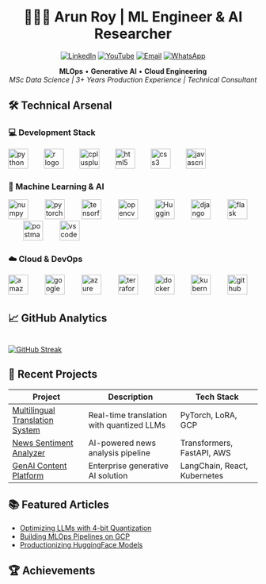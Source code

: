 <div align="center">
  
# 🧑🏻‍💻 Arun Roy | ML Engineer & AI Researcher 

[![LinkedIn](https://img.shields.io/badge/LinkedIn-Profile-blue?logo=linkedin&logoColor=white&style=for-the-badge)](https://www.linkedin.com/in/aktheroy/)
[![YouTube](https://img.shields.io/badge/YouTube-Channel-red?logo=youtube&logoColor=white&style=for-the-badge)](https://www.youtube.com/@aktheroy)
[![Email](https://img.shields.io/badge/Email-Contact%20Me-critical?logo=gmail&logoColor=white&style=for-the-badge)](mailto:aktheroy@outlook.com)
[![WhatsApp](https://img.shields.io/badge/WhatsApp-Chat-green?logo=whatsapp&logoColor=white&style=for-the-badge)](https://wa.me/447407720200)

**MLOps** • **Generative AI** • **Cloud Engineering**  
*MSc Data Science | 3+ Years Production Experience | Technical Consultant*

</div>

## 🛠️ Technical Arsenal
### 💻 Development Stack
<div align="left">
  <img src="https://cdn.jsdelivr.net/gh/devicons/devicon/icons/python/python-original.svg" height="40" alt="python logo"  />
  <img width="24" />
  <img src="https://cdn.jsdelivr.net/gh/devicons/devicon/icons/r/r-original.svg" height="40" alt="r logo"  />
  <img width="24" />
  <img src="https://cdn.jsdelivr.net/gh/devicons/devicon/icons/cplusplus/cplusplus-original.svg" height="40" alt="cplusplus logo"  />
  <img width="24" />
  <img src="https://cdn.jsdelivr.net/gh/devicons/devicon/icons/html5/html5-original.svg" height="40" alt="html5 logo"  />
  <img width="24" />
  <img src="https://cdn.jsdelivr.net/gh/devicons/devicon/icons/css3/css3-original.svg" height="40" alt="css3 logo"  />
  <img width="24" />
  <img src="https://cdn.jsdelivr.net/gh/devicons/devicon/icons/javascript/javascript-original.svg" height="40" alt="javascript logo"  />
</div>

### 🤖 Machine Learning & AI
<div align="left">
  <img src="https://cdn.jsdelivr.net/gh/devicons/devicon/icons/numpy/numpy-original.svg" height="40" alt="numpy logo"  />
  <img width="26" />
  <img src="https://cdn.simpleicons.org/pytorch/EE4C2C" height="40" alt="pytorch logo"  />
  <img width="26" />
  <img src="https://cdn.simpleicons.org/tensorflow/FF6F00" height="40" alt="tensorflow logo"  />
  <img width="26" />
  <img src="https://cdn.jsdelivr.net/gh/devicons/devicon/icons/opencv/opencv-original.svg" height="40" alt="opencv logo"  />
  <img width="26" />
  <img src="https://huggingface.co/front/assets/huggingface_logo.svg" height="40" alt="Hugging Face"  />
  <img width="26" />
  <img src="https://skillicons.dev/icons?i=django" height="40" alt="django logo"  />
  <img width="26" />
  <img src="https://skillicons.dev/icons?i=flask" height="40" alt="flask logo"  />
  <img width="26" />
  <img src="https://skillicons.dev/icons?i=postman" height="40" alt="postman logo"  />
  <img width="26" />
  <img src="https://skillicons.dev/icons?i=vscode" height="40" alt="vscode logo"  />
</div>

### ☁️ Cloud & DevOps
<div align="left">
  <img src="https://cdn.jsdelivr.net/gh/devicons/devicon/icons/amazonwebservices/amazonwebservices-plain-wordmark.svg" height="40" alt="amazonwebservices logo"  />
  <img width="26" />
  <img src="https://cdn.jsdelivr.net/gh/devicons/devicon/icons/googlecloud/googlecloud-original.svg" height="40" alt="googlecloud logo"  />
  <img width="26" />
  <img src="https://cdn.jsdelivr.net/gh/devicons/devicon/icons/azure/azure-original.svg" height="40" alt="azure logo"  />
  <img width="26" />
  <img src="https://cdn.jsdelivr.net/gh/devicons/devicon/icons/terraform/terraform-original.svg" height="40" alt="terraform logo"  />
  <img width="26" />
  <img src="https://cdn.jsdelivr.net/gh/devicons/devicon/icons/docker/docker-plain.svg" height="40" alt="docker logo"  />
  <img width="26" />
  <img src="https://cdn.simpleicons.org/kubernetes/326CE5" height="40" alt="kubernetes logo"  />
  <img width="26" />
  <img src="https://skillicons.dev/icons?i=github" height="40" alt="github logo"  />
</div>

## 📈 GitHub Analytics

<br clear="both">  
<a href="https://git.io/streak-stats"><img src="https://streak-stats.demolab.com?user=aktheroy&theme=meta-dark&border_radius=8&date_format=M%20j%5B%2C%20Y%5D&mode=weekly&hide_longest_streak=true" alt="GitHub Streak" /></a>
</div>

## 🚀 Recent Projects

| Project | Description | Tech Stack |
|---------|-------------|------------|
| [Multilingual Translation System](https://github.com/aktheroy/multilingual-translation) | Real-time translation with quantized LLMs | PyTorch, LoRA, GCP |
| [News Sentiment Analyzer](https://github.com/aktheroy/news-analyzer) | AI-powered news analysis pipeline | Transformers, FastAPI, AWS |
| [GenAI Content Platform](https://github.com/aktheroy/genai-platform) | Enterprise generative AI solution | LangChain, React, Kubernetes |

## 📚 Featured Articles

- [Optimizing LLMs with 4-bit Quantization](https://medium.com/@aktheroy)
- [Building MLOps Pipelines on GCP](https://medium.com/@aktheroy)
- [Productionizing HuggingFace Models](https://medium.com/@aktheroy)

## 🏆 Achievements

